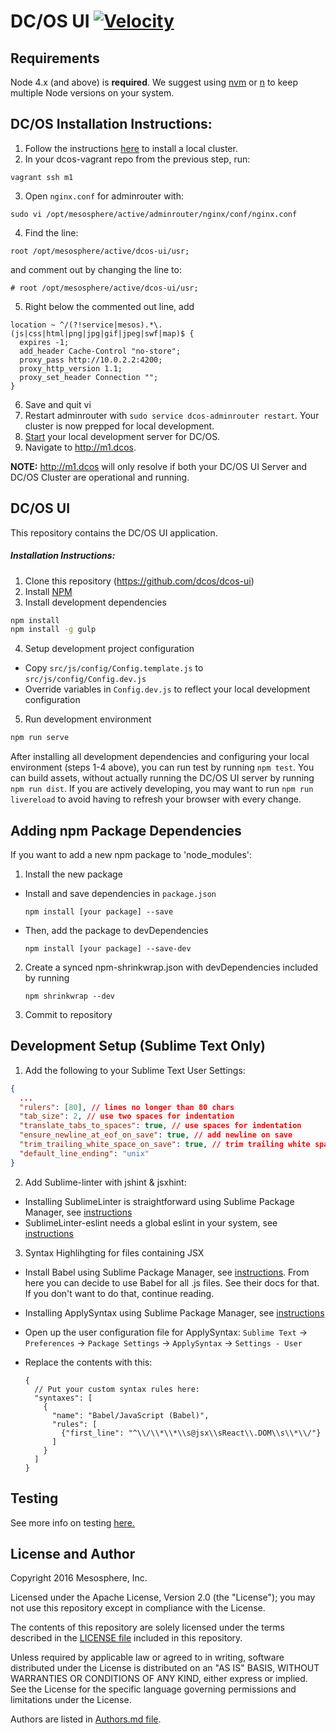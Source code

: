 # DC/OS UI [![Velocity](http://velocity.mesosphere.com/service/velocity/buildStatus/icon?job=public-dcos-ui-master)](http://velocity.mesosphere.com/service/velocity/view/DCOS%20UI/job/public-dcos-ui-master/)

## Requirements

Node 4.x (and above) is **required**. We suggest using [nvm](https://github.com/creationix/nvm) or [n](https://github.com/tj/n) to keep multiple Node versions on your system.



## DC/OS Installation Instructions:
1. Follow the instructions [here](https://github.com/dcos/dcos-vagrant) to install a local cluster.
2. In your dcos-vagrant repo from the previous step, run:

  ```
  vagrant ssh m1
  ```

3. Open `nginx.conf` for adminrouter with:

  ```
  sudo vi /opt/mesosphere/active/adminrouter/nginx/conf/nginx.conf
  ```

4. Find the line:

  ```
  root /opt/mesosphere/active/dcos-ui/usr;
  ```

  and comment out by changing the line to:

  ```
  # root /opt/mesosphere/active/dcos-ui/usr;
  ```

5. Right below the commented out line, add

  ```
  location ~ ^/(?!service|mesos).*\.(js|css|html|png|jpg|gif|jpeg|swf|map)$ {
    expires -1;
    add_header Cache-Control "no-store";
    proxy_pass http://10.0.2.2:4200;
    proxy_http_version 1.1;
    proxy_set_header Connection "";
  }
  ```
6. Save and quit vi
7. Restart adminrouter with `sudo service dcos-adminrouter restart`. Your cluster is now prepped for local development.
8. [Start](#user-content-dcos-ui-1) your local development server for DC/OS.
9. Navigate to http://m1.dcos.

**NOTE:** http://m1.dcos will only resolve if both your DC/OS UI Server and DC/OS Cluster are operational and running.

## DC/OS UI

This repository contains the DC/OS UI application.

##### Installation Instructions:

1. Clone this repository (https://github.com/dcos/dcos-ui)
2. Install [NPM](https://npmjs.org/)
3. Install development dependencies

  ```sh
  npm install
  npm install -g gulp
  ```

4. Setup development project configuration

  * Copy `src/js/config/Config.template.js` to `src/js/config/Config.dev.js`
  * Override variables in `Config.dev.js` to reflect your local development configuration

5. Run development environment

  ```sh
  npm run serve
  ```

After installing all development dependencies and configuring your local environment (steps 1-4 above), you can run test by running `npm test`.  You can build assets, without actually running the DC/OS UI server by running `npm run dist`.  If you are actively developing, you may want to run `npm run livereload` to avoid having to refresh your browser with every change.

## Adding npm Package Dependencies

If you want to add a new npm package to 'node_modules':

1. Install the new package
  * Install and save dependencies in `package.json`

    ```
    npm install [your package] --save
    ```

  * Then, add the package to devDependencies

    ```
    npm install [your package] --save-dev
    ```

2. Create a synced npm-shrinkwrap.json with devDependencies included by running

    ```
    npm shrinkwrap --dev
    ```

3. Commit to repository

## Development Setup (Sublime Text Only)

1. Add the following to your Sublime Text User Settings:

  ```json
  {
    ...
    "rulers": [80], // lines no longer than 80 chars
    "tab_size": 2, // use two spaces for indentation
    "translate_tabs_to_spaces": true, // use spaces for indentation
    "ensure_newline_at_eof_on_save": true, // add newline on save
    "trim_trailing_white_space_on_save": true, // trim trailing white space on save
    "default_line_ending": "unix"
  }
  ```

2. Add Sublime-linter with jshint & jsxhint:

  * Installing SublimeLinter is straightforward using Sublime Package Manager, see [instructions](http://sublimelinter.readthedocs.org/en/latest/installation.html#installing-via-pc)
  * SublimeLinter-eslint needs a global eslint in your system, see [instructions](https://github.com/roadhump/SublimeLinter-eslint#sublimelinter-eslint)

3. Syntax Highlihgting for files containing JSX

  * Install Babel using Sublime Package Manager, see [instructions](https://github.com/babel/babel-sublime). From here you can decide to use Babel for all .js files. See their docs for that. If you don't want to do that, continue reading.
  * Installing ApplySyntax using Sublime Package Manager, see [instructions](https://github.com/facelessuser/ApplySyntax)
  * Open up the user configuration file for ApplySyntax: `Sublime Text` -> `Preferences` -> `Package Settings` -> `ApplySyntax` -> `Settings - User`
  * Replace the contents with this:

    ```
    {
      // Put your custom syntax rules here:
      "syntaxes": [
        {
          "name": "Babel/JavaScript (Babel)",
          "rules": [
            {"first_line": "^\\/\\*\\*\\s@jsx\\sReact\\.DOM\\s\\*\\/"}
          ]
        }
      ]
    }
    ```

## Testing

See more info on testing [here.](./TESTING.md)


## License and Author

Copyright 2016 Mesosphere, Inc.

Licensed under the Apache License, Version 2.0 (the "License");
you may not use this repository except in compliance with the License.

The contents of this repository are solely licensed under the terms described in the [LICENSE file](./LICENSE) included in this repository.

Unless required by applicable law or agreed to in writing, software
distributed under the License is distributed on an "AS IS" BASIS,
WITHOUT WARRANTIES OR CONDITIONS OF ANY KIND, either express or implied.
See the License for the specific language governing permissions and
limitations under the License.

Authors are listed in [Authors.md file](./Authors.md).
